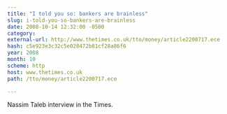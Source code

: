 ```yaml
---
title: "I told you so: bankers are brainless"
slug: i-told-you-so-bankers-are-brainless
date: 2008-10-14 12:32:00 -0500
category: 
external-url: http://www.thetimes.co.uk/tto/money/article2200717.ece
hash: c5e923e3c32c5e028472b81cf28a86f6
year: 2008
month: 10
scheme: http
host: www.thetimes.co.uk
path: /tto/money/article2200717.ece

---
```


Nassim Taleb interview in the Times.
